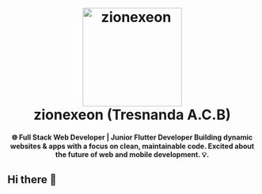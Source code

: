 
<h1 align="center">
  <br>
  <a href="https://github.com/zionexeon"><img src="https://res.cloudinary.com/dnmkw2715/image/upload/v1733544571/70766138_qsttsa.png" alt="zionexeon" width="200"></a>
  <br>
  zionexeon (Tresnanda A.C.B)
  <br>
</h1>

<h4 align="center">🌐 Full Stack Web Developer | Junior Flutter Developer
Building dynamic websites & apps with a focus on clean, maintainable code. Excited about the future of web and mobile development. 💡.</h4>

## Hi there 👋

<!--
**zionexeon/zionexeon** is a ✨ _special_ ✨ repository because its `README.md` (this file) appears on your GitHub profile.

Here are some ideas to get you started:

- 🔭 I’m currently working on ...
- 🌱 I’m currently learning ...
- 👯 I’m looking to collaborate on ...
- 🤔 I’m looking for help with ...
- 💬 Ask me about ...
- 📫 How to reach me: ...
- 😄 Pronouns: ...
- ⚡ Fun fact: ...
-->
